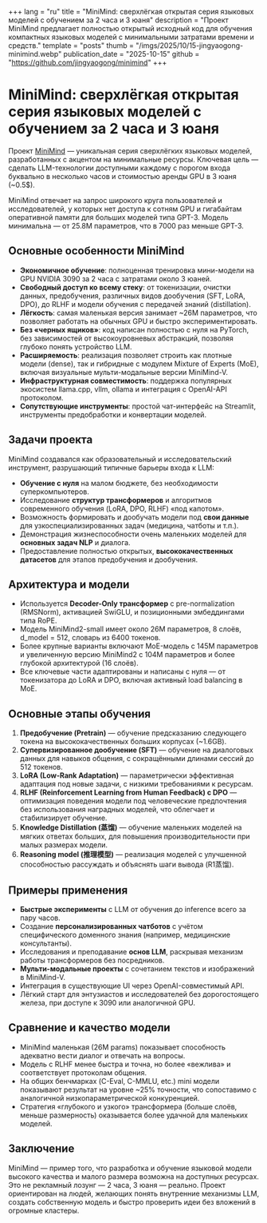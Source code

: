 +++
lang = "ru"
title = "MiniMind: сверхлёгкая открытая серия языковых моделей с обучением за 2 часа и 3 юаня"
description = "Проект MiniMind предлагает полностью открытый исходный код для обучения компактных языковых моделей с минимальными затратами времени и средств."
template = "posts"
thumb = "/imgs/2025/10/15-jingyaogong-minimind.webp"
publication_date = "2025-10-15"
github = "https://github.com/jingyaogong/minimind"
+++

<!-- [0, 64] -->

# MiniMind: сверхлёгкая открытая серия языковых моделей с обучением за 2 часа и 3 юаня

Проект [MiniMind](https://github.com/jingyaogong/minimind) — уникальная серия сверхлёгких языковых моделей, разработанных с акцентом на минимальные ресурсы. Ключевая цель — сделать LLM-технологии доступными каждому с порогом входа буквально в несколько часов и стоимостью аренды GPU в 3 юаня (~0.5$).

MiniMind отвечает на запрос широкого круга пользователей и исследователей, у которых нет доступа к сотням GPU и гигабайтам оперативной памяти для больших моделей типа GPT-3. Модель минимальна — от 25.8M параметров, что в 7000 раз меньше GPT-3.


## Основные особенности MiniMind

- **Экономичное обучение**: полноценная тренировка мини-модели на GPU NVIDIA 3090 за 2 часа с затратами около 3 юаней.
- **Свободный доступ ко всему стеку**: от токенизации, очистки данных, предобучения, различных видов дообучения (SFT, LoRA, DPO), до RLHF и модели обучения с передачей знаний (distillation).
- **Лёгкость**: самая маленькая версия занимает ~26M параметров, что позволяет работать на обычных GPU и быстро экспериментировать.
- **Без «черных ящиков»**: код написан полностью с нуля на PyTorch, без зависимостей от высокоуровневых абстракций, позволяя глубоко понять устройство LLM.
- **Расширяемость**: реализация позволяет строить как плотные модели (dense), так и гибридные с модулем Mixture of Experts (MoE), включая визуальные мульти-модальные версии MiniMind-V.
- **Инфраструктурная совместимость**: поддержка популярных экосистем llama.cpp, vllm, ollama и интеграция с OpenAI-API протоколом.
- **Сопутствующие инструменты**: простой чат-интерфейс на Streamlit, инструменты предобработки и конвертации моделей.


## Задачи проекта

MiniMind создавался как образовательный и исследовательский инструмент, разрушающий типичные барьеры входа к LLM:

- **Обучение с нуля** на малом бюджете, без необходимости суперкомпьютеров.
- Исследование **структур трансформеров** и алгоритмов современного обучения (LoRA, DPO, RLHF) «под капотом».
- Возможность формировать и дообучать модели под **свои данные** для узкоспециализированных задач (медицина, чатботы и т.п.).
- Демонстрация жизнеспособности очень маленьких моделей для **основных задач NLP** и диалога.
- Предоставление полностью открытых, **высококачественных датасетов** для этапов предобучения и дообучения.


## Архитектура и модели

- Используется **Decoder-Only трансформер** с pre-normalization (RMSNorm), активацией SwiGLU, и позиционными эмбеддингами типа RoPE.
- Модель MiniMind2-small имеет около 26M параметров, 8 слоёв, d_model = 512, словарь из 6400 токенов.
- Более крупные варианты включают MoE-модель с 145M параметров и увеличенную версию MiniMind2 с 104M параметров и более глубокой архитектурой (16 слоёв).
- Все ключевые части адаптированы и написаны с нуля — от токенизатора до LoRA и DPO, включая активный load balancing в MoE.
  

## Основные этапы обучения

1. **Предобучение (Pretrain)** — обучение предсказанию следующего токена на высококачественных больших корпусах (~1.6GB).
2. **Супервизированное дообучение (SFT)** — обучение на диалоговых данных для навыков общения, с сокращёнными длинами сессий до 512 токенов.
3. **LoRA (Low-Rank Adaptation)** — параметрически эффективная адаптация под новые задачи, с низкими требованиями к ресурсам.
4. **RLHF (Reinforcement Learning from Human Feedback) с DPO** — оптимизация поведения модели под человеческие предпочтения без использования наградных моделей, что облегчает и стабилизирует обучение.
5. **Knowledge Distillation (蒸馏)** — обучение маленьких моделей на мягких ответах больших, для повышения производительности при малых размерах модели.
6. **Reasoning model (推理模型)** — реализация моделей с улучшенной способностью рассуждать и объяснять шаги вывода (R1蒸馏).


## Примеры применения

- **Быстрые эксперименты** с LLM от обучения до inference всего за пару часов.
- Создание **персонализированных чатботов** с учётом специфического доменного знания (например, медицинские консультанты).
- Исследования и преподавание **основ LLM**, раскрывая механизм работы трансформеров без посредников.
- **Мульти-модальные проекты** с сочетанием текстов и изображений в MiniMind-V.
- Интеграция в существующие UI через OpenAI-совместимый API.
- Лёгкий старт для энтузиастов и исследователей без дорогостоящего железа, при доступе к 3090 или аналогичной GPU.


## Сравнение и качество модели

- MiniMind маленькая (26M params) показывает способность адекватно вести диалог и отвечать на вопросы.
- Модель с RLHF менее быстра и точна, но более «вежлива» и соответствует протоколам общения.
- На общих бенчмарках (C-Eval, C-MMLU, etc.) mini модели показывают результат на уровне ~25% точности, что сопоставимо с аналогичной низкопараметрической конкуренцией.
- Стратегия «глубокого и узкого» трансформера (больше слоёв, меньше размерность) оказывается более удачной для маленьких моделей.
  

## Заключение

MiniMind — пример того, что разработка и обучение языковой модели высокого качества и малого размера возможна на доступных ресурсах. Это не рекламный лозунг — 2 часа, 3 юаня — реально. Проект ориентирован на людей, желающих понять внутренние механизмы LLM, создать собственную модель и быстро проверить идеи без вложений в огромные кластеры.
